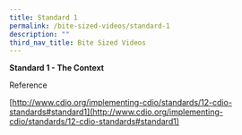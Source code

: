 ```yaml
---
title: Standard 1
permalink: /bite-sized-videos/standard-1
description: ""
third_nav_title: Bite Sized Videos
---
```


**Standard 1 - The Context**


Reference


[http://www.cdio.org/implementing-cdio/standards/12-cdio-standards#standard1](http://www.cdio.org/implementing-cdio/standards/12-cdio-standards#standard1)